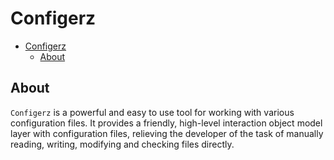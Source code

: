 # Configerz

- [Configerz](#configerz)
  - [About](#about)

## About

`Configerz` is a powerful and easy to use tool for working with various configuration files. It provides a friendly, high-level interaction object model layer with configuration files, relieving the developer of the task of manually reading, writing, modifying and checking files directly.
